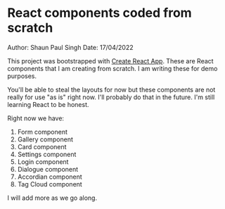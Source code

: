 # React components coded from scratch
Author: Shaun Paul Singh
Date: 17/04/2022

This project was bootstrapped with [Create React App](https://github.com/facebook/create-react-app).
These are React components that I am creating from scratch. I am writing these for demo purposes.

You'll be able to steal the layouts for now but these components are not really for use "as is" right now.
I'll probably do that in the future. I'm still learning React to be honest.

Right now we have:<br>
1. Form component<br>
2. Gallery component<br>
3. Card component<br>
4. Settings component<br>
4. Login component<br>
5. Dialogue component<br>
6. Accordian component<br>
7. Tag Cloud component<br>

I will add more as we go along.
